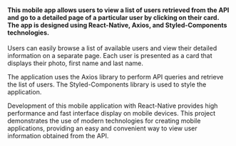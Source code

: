 #### This mobile app allows users to view a list of users retrieved from the API and go to a detailed page of a particular user by clicking on their card. The app is designed using React-Native, Axios, and Styled-Components technologies.

Users can easily browse a list of available users and view their detailed information on a separate page. Each user is presented as a card that displays their photo, first name and last name.

The application uses the Axios library to perform API queries and retrieve the list of users. The Styled-Components library is used to style the application.

Development of this mobile application with React-Native provides high performance and fast interface display on mobile devices. This project demonstrates the use of modern technologies for creating mobile applications, providing an easy and convenient way to view user information obtained from the API.
